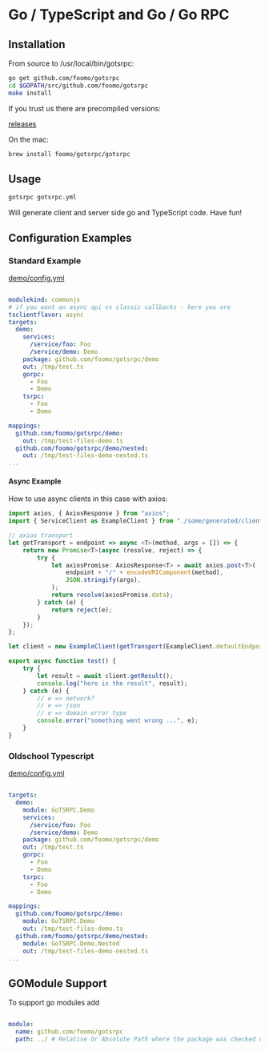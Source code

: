 # Go / TypeScript and Go / Go RPC

## Installation

From source to /usr/local/bin/gotsrpc:

```bash
go get github.com/foomo/gotsrpc
cd $GOPATH/src/github.com/foomo/gotsrpc
make install
```

If you trust us there are precompiled versions:

[releases](https://github.com/foomo/gotsrpc/releases)

On the mac:

```bash
brew install foomo/gotsrpc/gotsrpc
```


## Usage

```bash
gotsrpc gotsrpc.yml
```

Will generate client and server side go and TypeScript code. Have fun!

## Configuration Examples

### Standard Example

[demo/config.yml](demo/config-commonjs.yml)

```yaml

modulekind: commonjs
# if you want an async api vs classic callbacks - here you are
tsclientflavor: async
targets:
  demo:
    services:
      /service/foo: Foo
      /service/demo: Demo
    package: github.com/foomo/gotsrpc/demo
    out: /tmp/test.ts
    gorpc:
      - Foo
      - Demo
    tsrpc:
      - Foo
      - Demo

mappings:
  github.com/foomo/gotsrpc/demo:
    out: /tmp/test-files-demo.ts
  github.com/foomo/gotsrpc/demo/nested:
    out: /tmp/test-files-demo-nested.ts
...
```

#### Async Example

How to use async clients in this case with axios:

```TypeScript
import axios, { AxiosResponse } from "axios";
import { ServiceClient as ExampleClient } from "./some/generated/client";

// axios transport
let getTransport = endpoint => async <T>(method, args = []) => {
	return new Promise<T>(async (resolve, reject) => {
		try {
			let axiosPromise: AxiosResponse<T> = await axios.post<T>(
				endpoint + "/" + encodeURIComponent(method),
				JSON.stringify(args),
			);
			return resolve(axiosPromise.data);
		} catch (e) {
			return reject(e);
		}
	});
};

let client = new ExampleClient(getTransport(ExampleClient.defaultEndpoint));

export async function test() {
	try {
		let result = await client.getResult();
		console.log("here is the result", result);
	} catch (e) {
		// e => network?
		// e => json
		// e => domain error type
		console.error("something went wrong ...", e);
	}
}
```


### Oldschool Typescript

[demo/config.yml](demo/config.yml)

```yaml

targets:
  demo:
    module: GoTSRPC.Demo
    services:
      /service/foo: Foo
      /service/demo: Demo
    package: github.com/foomo/gotsrpc/demo
    out: /tmp/test.ts
    gorpc:
      - Foo
      - Demo
    tsrpc:
      - Foo
      - Demo

mappings:
  github.com/foomo/gotsrpc/demo:
    module: GoTSRPC.Demo
    out: /tmp/test-files-demo.ts
  github.com/foomo/gotsrpc/demo/nested:
    module: GoTSRPC.Demo.Nested
    out: /tmp/test-files-demo-nested.ts
...
```

## GOModule Support

To support go modules add 

```yaml

module:
  name: github.com/foomo/gotsrpc
  path: ../ # Relative Or Absolute Path where the package was checked out (root of the package)

```